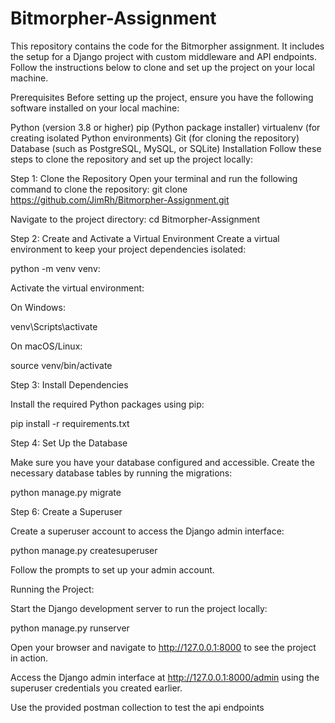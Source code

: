 # Bitmorpher-Assignment
 
This repository contains the code for the Bitmorpher assignment. It includes the setup for a Django project with custom middleware and API endpoints. Follow the instructions below to clone and set up the project on your local machine.



Prerequisites
Before setting up the project, ensure you have the following software installed on your local machine:

Python (version 3.8 or higher)
pip (Python package installer)
virtualenv (for creating isolated Python environments)
Git (for cloning the repository)
Database (such as PostgreSQL, MySQL, or SQLite)
Installation
Follow these steps to clone the repository and set up the project locally:

Step 1: Clone the Repository
Open your terminal and run the following command to clone the repository:
git clone https://github.com/JimRh/Bitmorpher-Assignment.git

Navigate to the project directory:
cd Bitmorpher-Assignment

Step 2: Create and Activate a Virtual Environment
Create a virtual environment to keep your project dependencies isolated:


python -m venv venv:



Activate the virtual environment:

On Windows:

venv\Scripts\activate

On macOS/Linux:

source venv/bin/activate

Step 3: Install Dependencies

Install the required Python packages using pip:

pip install -r requirements.txt



Step 4: Set Up the Database

Make sure you have your database configured and accessible. Create the necessary database tables by running the migrations:

python manage.py migrate

Step 6: Create a Superuser

Create a superuser account to access the Django admin interface:

python manage.py createsuperuser

Follow the prompts to set up your admin account.

Running the Project:

Start the Django development server to run the project locally:

python manage.py runserver

Open your browser and navigate to http://127.0.0.1:8000 to see the project in action.

Access the Django admin interface at http://127.0.0.1:8000/admin using the superuser credentials you created earlier.

Use the provided postman collection to test the api endpoints
